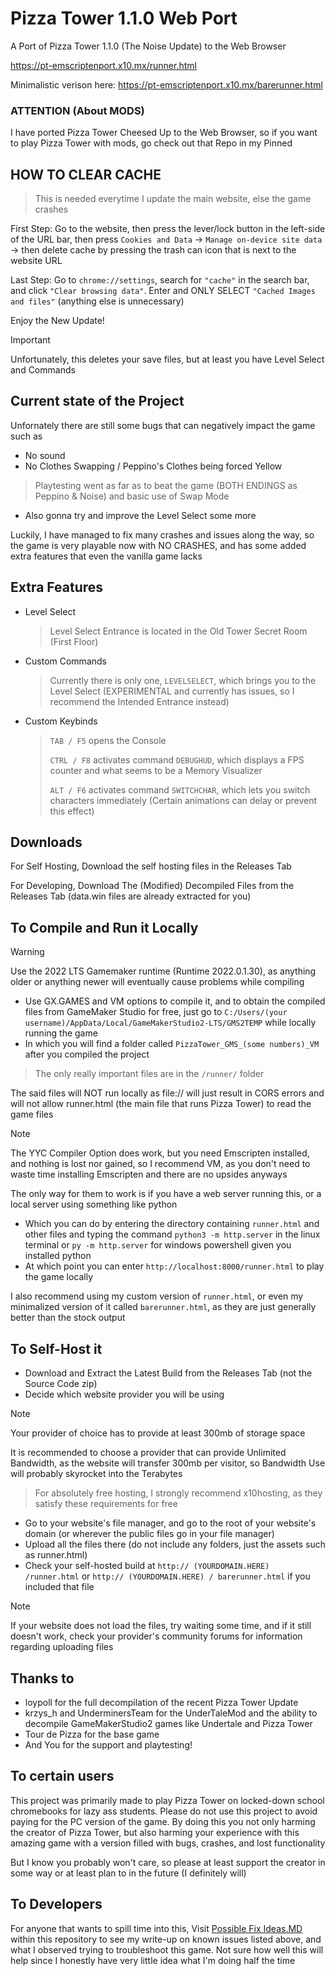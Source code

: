 # Pizza Tower 1.1.0 Web Port

A Port of Pizza Tower 1.1.0 (The Noise Update) to the Web Browser

https://pt-emscriptenport.x10.mx/runner.html

Minimalistic verison here: https://pt-emscriptenport.x10.mx/barerunner.html

### ATTENTION (About MODS)
I have ported Pizza Tower Cheesed Up to the Web Browser, so if you want to play Pizza Tower with mods, go check out that Repo in my Pinned

## HOW TO CLEAR CACHE
> This is needed everytime I update the main website, else the game crashes


First Step: Go to the website, then press the lever/lock button in the left-side of the URL bar, then press ```Cookies and Data```
-> ```Manage on-device site data``` -> then delete cache by pressing the trash can icon that is next to the website URL

Last Step: Go to ```chrome://settings```, search for ```"cache"``` in the search bar, and click ```"Clear browsing data"```.
Enter and ONLY SELECT ```"Cached Images and files"``` (anything else is unnecessary)

Enjoy the New Update!

> [!IMPORTANT]
> Unfortunately, this deletes your save files, but at least you have Level Select and Commands

## Current state of the Project

Unfornately there are still some bugs that can negatively impact the game such as
- No sound
- No Clothes Swapping / Peppino's Clothes being forced Yellow
> Playtesting went as far as to beat the game (BOTH ENDINGS as Peppino & Noise) and basic use of Swap Mode

- Also gonna try and improve the Level Select some more

Luckily, I have managed to fix many crashes and issues along the way, so the game is very playable now with NO CRASHES, and has some added extra features that even the vanilla game lacks

## Extra Features
- Level Select
    > Level Select Entrance is located in the Old Tower Secret Room (First Floor)
- Custom Commands
    > Currently there is only one, ```LEVELSELECT```, which brings you to the Level Select (EXPERIMENTAL and currently has issues, so I recommend the Intended Entrance instead)
- Custom Keybinds
    > ```TAB / F5``` opens the Console
    >
    > ```CTRL / F8``` activates command ```DEBUGHUD```, which displays a FPS counter and what seems to be a Memory Visualizer
    > 
    > ```ALT / F6``` activates command ```SWITCHCHAR```, which lets you switch characters immediately (Certain animations can delay or prevent this effect)

## Downloads

For Self Hosting, Download the self hosting files in the Releases Tab

For Developing, Download The (Modified) Decompiled Files from the Releases Tab (data.win files are already extracted for you)

## To Compile and Run it Locally

> [!WARNING]
> Use the 2022 LTS Gamemaker runtime (Runtime 2022.0.1.30), as anything older or anything newer will eventually cause problems while compiling

- Use GX.GAMES and VM options to compile it, and to obtain the compiled files from GameMaker Studio for free, just go to ```C:/Users/(your username)/AppData/Local/GameMakerStudio2-LTS/GMS2TEMP``` while locally running the game
- In which you will find a folder called ```PizzaTower_GMS_(some numbers)_VM``` after you compiled the project
> The only really important files are in the ```/runner/``` folder

The said files will NOT run locally as file:// will just result in CORS errors and will not allow runner.html (the main file that runs Pizza Tower) to read the game files

> [!NOTE]
> The YYC Compiler Option does work, but you need Emscripten installed, and nothing is lost nor gained, so I recommend VM, as you don't need to waste time installing Emscripten and there are no upsides anyways

The only way for them to work is if you have a web server running this, or a local server using something like python
- Which you can do by entering the directory containing ```runner.html``` and other files and typing the command ```python3 -m http.server``` in the linux terminal or ```py -m http.server``` for windows powershell given you installed python
- At which point you can enter ```http://localhost:8000/runner.html``` to play the game locally

I also recommend using my custom version of ```runner.html```, or even my minimalized version of it called ```barerunner.html```, as they are just generally better than the stock output

## To Self-Host it
- Download and Extract the Latest Build from the Releases Tab (not the Source Code zip)
- Decide which website provider you will be using

> [!NOTE]
  > Your provider of choice has to provide at least 300mb of storage space
  > 
  > It is recommended to choose a provider that can provide Unlimited Bandwidth, as the website will transfer 300mb per visitor, so Bandwidth Use will probably skyrocket into the Terabytes

> For absolutely free hosting, I strongly recommend x10hosting, as they satisfy these requirements for free
- Go to your website's file manager, and go to the root of your website's domain (or wherever the public files go in your file manager)
- Upload all the files there (do not include any folders, just the assets such as runner.html)
- Check your self-hosted build at ```http:// (YOURDOMAIN.HERE) /runner.html``` or ```http:// (YOURDOMAIN.HERE) / barerunner.html``` if you included that file
> [!NOTE]
> If your website does not load the files, try waiting some time, and if it still doesn't work, check your provider's community forums for information regarding uploading files

## Thanks to
- loypoll for the full decompilation of the recent Pizza Tower Update
- krzys_h and UnderminersTeam for the UnderTaleMod and the ability to decompile GameMakerStudio2 games like Undertale and Pizza Tower
- Tour de Pizza for the base game
- And You for the support and playtesting!

## To certain users
This project was primarily made to play Pizza Tower on locked-down school chromebooks for lazy ass students. Please do not use this project to avoid paying for the PC version of the game. By doing this you not only harming the creator of Pizza Tower, but also harming your experience with this amazing game with a version filled with bugs, crashes, and lost functionality

But I know you probably won't care, so please at least support the creator in some way or at least plan to in the future (I definitely will)

## To Developers
For anyone that wants to spill time into this, Visit [Possible Fix Ideas.MD](https://github.com/burnedpopcorn/Pizza-Tower-1.1.0-Web-Port/blob/main/Possible%20Fix%20Ideas.md) within this repository to see my write-up on known issues listed above, and what I observed trying to troubleshoot this game. Not sure how well this will help since
I honestly have very little idea what I'm doing half the time
